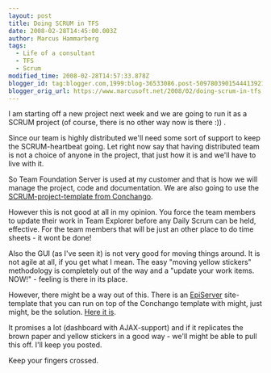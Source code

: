 ```yaml
---
layout: post
title: Doing SCRUM in TFS
date: 2008-02-28T14:45:00.003Z
author: Marcus Hammarberg
tags:
  - Life of a consultant
  - TFS
  - Scrum
modified_time: 2008-02-28T14:57:33.878Z
blogger_id: tag:blogger.com,1999:blog-36533086.post-5097803901544413921
blogger_orig_url: https://www.marcusoft.net/2008/02/doing-scrum-in-tfs.html
---
```


I am starting off a new project next week and we are going to run it as a SCRUM project (of course, there is no other way now is there :)) .

Since our team is highly distributed we'll need some sort of support to keep the SCRUM-heartbeat going. Let right now say that having distributed team is not a choice of anyone in the project, that just how it is and we'll have to live with it.

So Team Foundation Server is used at my customer and that is how we will manage the project, code and documentation. We are also going to use the [SCRUM-project-template from Conchango](http://www.scrumforteamsystem.com/en/default.aspx).

However this is not good at all in my opinion. You force the team members to update their work in Team Explorer before any Daily Scrum can be held, effective. For the team members that will be just an other place to do time sheets - it wont be done!

Also the GUI (as I've seen it) is not very good for moving things around. It is not agile at all, if you get what I mean. The easy "moving yellow stickers" methodology is completely out of the way and a "update your work items. NOW!" - feeling is there in its place.

However, there might be a way out of this. There is an [EpiServer](http://www.episerver.com/en/) site-template that you can run on top of the Conchango template with might, just might, be the solution. [Here it is](http://www.codeplex.com/scrumdashboard).

It promises a lot (dashboard with AJAX-support) and if it replicates the brown paper and yellow stickers in a good way - we'll might be able to pull this off. I'll keep you posted.

Keep your fingers crossed.
